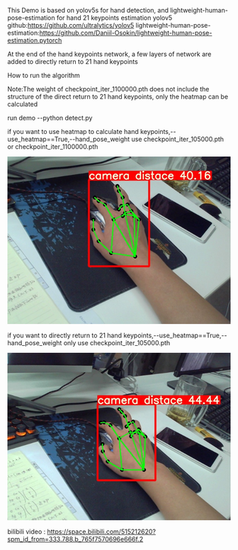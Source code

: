 This Demo is based on yolov5s for hand detection, and lightweight-human-pose-estimation for hand 21 keypoints estimation
yolov5 github:https://github.com/ultralytics/yolov5
lightweight-human-pose-estimation:https://github.com/Daniil-Osokin/lightweight-human-pose-estimation.pytorch

At the end of the hand keypoints network, a few layers of network are added to directly return to 21 hand keypoints

How to run the algorithm

Note:The weight of checkpoint_iter_1100000.pth does not include the structure of the direct return to 21 hand keypoints, 
only the heatmap can be calculated

run demo
--python detect.py

if you want to use heatmap to calculate hand keypoints,--use_heatmap==True,--hand_pose_weight use checkpoint_iter_105000.pth or checkpoint_iter_1100000.pth

![Image text](https://github.com/Liangdacai/Hand_pose_estimation/blob/Jay-Neo/inference/aaa.jpg)

if you want to directly return to 21 hand keypoints,--use_heatmap==True,--hand_pose_weight only use checkpoint_iter_105000.pth

![Image text](https://github.com/Liangdacai/Hand_pose_estimation/blob/Jay-Neo/inference/bbb.jpg)


bilibili video :  https://space.bilibili.com/515212620?spm_id_from=333.788.b_765f7570696e666f.2 
